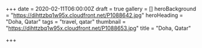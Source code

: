 +++
date = 2020-02-11T06:00:00Z
draft = true
gallery = []
heroBackground = "https://dihttzbq1w95x.cloudfront.net/P1088642.jpg"
heroHeading = "Doha, Qatar"
tags = "travel, qatar"
thumbnail = "https://dihttzbq1w95x.cloudfront.net/P1088653.jpg"
title = "Doha, Qatar"

+++
